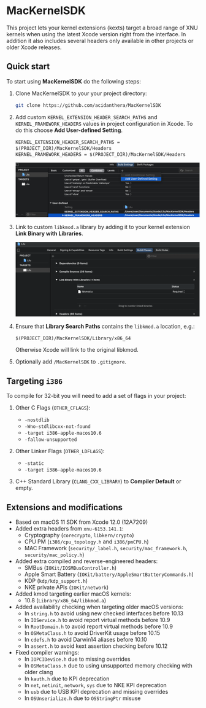 MacKernelSDK
============

This project lets your kernel extensions (kexts) target a broad range of XNU kernels when using the latest Xcode version right from the interface. In addition it also includes several headers only available in other projects or older Xcode releases.

## Quick start

To start using **MacKernelSDK** do the following steps:

1. Clone MacKernelSDK to your your project directory:

    ```sh
    git clone https://github.com/acidanthera/MacKernelSDK
    ```

2. Add custom `KERNEL_EXTENSION_HEADER_SEARCH_PATHS` and `KERNEL_FRAMEWORK_HEADERS` values in project configuration in Xcode. To do this choose **Add User-defined Setting**.

    ```
    KERNEL_EXTENSION_HEADER_SEARCH_PATHS = $(PROJECT_DIR)/MacKernelSDK/Headers
    KERNEL_FRAMEWORK_HEADERS = $(PROJECT_DIR)/MacKernelSDK/Headers
    ```

    ![xcode-config](Docs/xcode-config.png)

3. Link to custom `libkmod.a` library by adding it to your kernel extension **Link Binary with Libraries**.

    ![xcode-link](Docs/xcode-link.png)

4. Ensure that **Library Search Paths** contains the `libkmod.a` location, e.g.:

    ```
    $(PROJECT_DIR)/MacKernelSDK/Library/x86_64
    ```

    Otherwise Xcode will link to the original libkmod.

4. Optionally add `/MacKernelSDK` to `.gitignore`.

## Targeting `i386`

To compile for 32-bit you will need to add a set of flags in your project:

1. Other C Flags (`OTHER_CFLAGS`):

    - `-nostdlib`
    - `-Wno-stdlibcxx-not-found`
    - `-target i386-apple-macos10.6`
    - `-fallow-unsupported`

2. Other Linker Flags (`OTHER_LDFLAGS`):

    - `-static`
    - `-target i386-apple-macos10.6`

3. C++ Standard Library (`CLANG_CXX_LIBRARY`) to **Compiler Default** or empty.

## Extensions and modifications

- Based on macOS 11 SDK from Xcode 12.0 (12A7209)
- Added extra headers from `xnu-6153.141.1`:
    - Cryptography (`corecrypto`, `libkern/crypto`)
    - CPU PM (`i386/cpu_topology.h` and `i386/pmCPU.h`)
    - MAC Framework (`security/_label.h`, `security/mac_framework.h`, `security/mac_policy.h`)
- Added extra compiled and reverse-engineered headers:
    - SMBus (`IOKit/IOSMBusController.h`)
    - Apple Smart Battery (`IOKit/battery/AppleSmartBatteryCommands.h`)
    - KDP (`kdp/kdp_support.h`)
    - NKE private APIs (`IOKit/network`)
- Added kmod targeting earlier macOS kernels:
    - 10.8 (`Library/x86_64/libkmod.a`)
- Added availability checking when targeting older macOS versions:
    - In `string.h` to avoid using new checked interfaces before 10.13
    - In `IOService.h` to avoid report virtual methods before 10.9
    - In `RootDomain.h` to avoid report virtual methods before 10.9
    - In `OSMetaClass.h` to avoid DriverKit usage before 10.15
    - In `cdefs.h` to avoid Darwin14 aliases before 10.10
    - In `assert.h` to avoid kext assertion checking before 10.12
- Fixed compiler warnings:
    - In `IOPCIDevice.h` due to missing overrides
    - In `OSMetaClass.h` due to using unsupported memory checking with older clang
    - In `kauth.h` due to KPI deprecation
    - In `net`, `netinit`, `network`, `sys` due to NKE KPI deprecation
    - In `usb` due to USB KPI deprecation and missing overrides
    - In `OSUnserialize.h` due to `OSStringPtr` misuse
